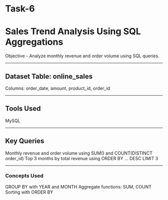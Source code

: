 # Task-6

# Sales Trend Analysis Using SQL Aggregations
  Objective -  Analyze monthly revenue and order volume using SQL queries.
  
---

## Dataset Table: online_sales
   Columns: order_date, amount, product_id, order_id

---

## Tools Used
  MySQL 

---
  
## Key Queries
Monthly revenue and order volume using SUM() and COUNT(DISTINCT order_id)
Top 3 months by total revenue using ORDER BY ... DESC LIMIT 3

---

### Concepts Used
  GROUP BY with YEAR and MONTH
  Aggregate functions: SUM, COUNT
  Sorting with ORDER BY
